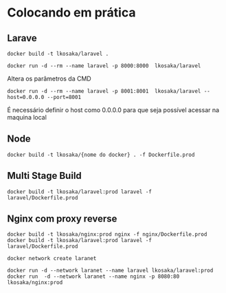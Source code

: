 # Colocando em prática

## Larave

```
docker build -t lkosaka/laravel .
```

```
docker run -d --rm --name laravel -p 8000:8000  lkosaka/laravel
```

Altera os parâmetros da CMD

```
docker run -d --rm --name laravel -p 8001:8001  lkosaka/laravel --host=0.0.0.0 --port=8001
```

É necessário definir o host como 0.0.0.0 para que seja possível acessar na maquina local

## Node

```
docker build -t lkosaka/{nome do docker} . -f Dockerfile.prod
```

## Multi Stage Build

```
docker build -t lkosaka/laravel:prod laravel -f laravel/Dockerfile.prod
```

## Nginx com proxy reverse

```
docker build -t lkosaka/nginx:prod nginx -f nginx/Dockerfile.prod
docker build -t lkosaka/laravel:prod laravel -f laravel/Dockerfile.prod
```

```
docker network create laranet
```

```
docker run -d --network laranet --name laravel lkosaka/laravel:prod
docker run  -d --network laranet --name nginx -p 8080:80 lkosaka/nginx:prod
```